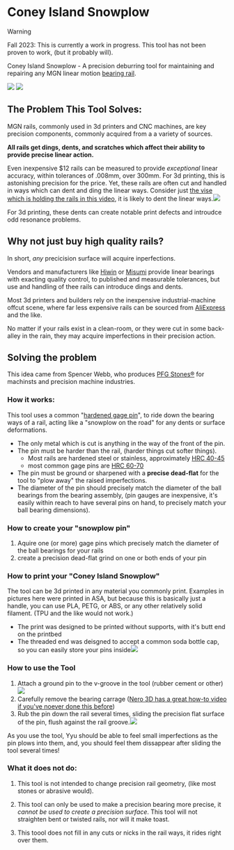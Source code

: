 # Coney Island Snowplow

> [!WARNING]  
> Fall 2023: This is currently a work in progress.
> This tool has not been proven to work, (but it probably will).

Coney Island Snowplow - A precision deburring tool for maintaining and repairing any MGN linear motion [bearing rail](https://en.wikipedia.org/wiki/Linear-motion_bearing).

![](images/IMG_8182.jpg)
![](images/example_rail.jpg)

## The Problem This Tool Solves:

MGN rails, commonly used in 3d printers and CNC machines, are key precision components, commonly acquired from a a variety of sources.

**All rails get dings, dents, and scratches which affect their ability to provide precise linear action.**

Even inexpensive $12 rails can be measured to provide *exceptional* linear accuracy, within tolerances of .008mm, over 300mm.  For 3d printing, this is astonishing precision for the price.  Yet, these rails are often cut and handled in ways which can dent and ding the linear ways.  Consider just [the vise which is holding the rails in this video](https://www.youtube.com/watch?v=icKyYg2pjVE&t=303s), it is likely to dent the linear ways.[![](images/robotdigg_screenshot.png)](https://www.youtube.com/watch?v=icKyYg2pjVE&t=303s)

For 3d printing, these dents can create notable print defects and introudce odd resonance problems.


## Why not just buy high quality rails?

In short, *any* precicision surface will acquire inperfections.

Vendors and manufacturers like [Hiwin](https://www.hiwin.us/) or [Misumi](https://us.misumi-ec.com/) provide linear bearings with exacting quality control, to published and measurable tolerances, but use and handling of thee rails can introduce dings and dents.

Most 3d printers and builders rely on the inexpensive industrial-machine offcut scene, where far less expensive rails can be sourced from [AliExpress](https://www.aliexpress.us/item/2251832643511407.html) and the like.

No matter if your rails exist in a clean-room, or they were cut in some back-alley in the rain, they may acquire imperfections in their precision action.

## Solving the problem

This idea came from Spencer Webb, who produces [PFG Stones®](https://pfg.gg/) for machinsts and precision machine industries.

### How it works:

This tool uses a common "[hardened gage pin](https://www.mcmaster.com/catalog/129/2611/2301A4)", to ride down the bearing ways of a rail, acting like a "snowplow on the road" for any dents or surface deformations.

- The only metal which is cut is anything in the way of the front of the pin.
- The pin must be harder than the rail, (harder things cut softer things).
  - Most rails are hardened steel or stainless, approximately [HRC 40-45](https://en.wikipedia.org/wiki/Rockwell_scale)
  - most common gage pins are [HRC 60-70](https://en.wikipedia.org/wiki/Rockwell_scale)
- The pin must be ground or sharpened with a **precise dead-flat** for the tool to "plow away" the raised imperfections.
- The diameter of the pin should precisely match the diameter of the ball bearings from the bearing assembly, (pin gauges are inexpensive, it's easily within reach to have several pins on hand, to precisely match your ball bearing dimensions).

### How to create your "snowplow pin"

1. Aquire one (or more) gage pins which precisely match the diameter of the ball bearings for your rails
2. create a precision dead-flat grind on one or both ends of your pin

### How to print your "Coney Island Snowplow"

The tool can be 3d printed in any material you commonly print.  Examples in pictures here were printed in ASA, but because this is basically just a handle, you can use PLA, PETG, or ABS, or any other relatively solid filament. (TPU and the like would not work.)

- The print was designed to be printed without supports, with it's butt end on the printbed
- The threaded end was deisgned to accept a common soda bottle cap, so you can easily store your pins inside![](images/IMG_7852.jpg)


### How to use the Tool 

1. Attach a ground pin to the v-groove in the tool (rubber cement or other)![](images/IMG_7848.jpg)
2. Carefully remove the bearing carrage ([Nero 3D has a great how-to video if you've noever done this before](https://www.youtube.com/watch?v=i_F7D4UgkWY))
3. Rub the pin down the rail several times, sliding the precision flat surface of the pin, flush against the rail groove.![](images/IMG_7866.jpg)
 
As you use the tool, Yyu should be able to feel small imperfections as the pin plows into them, and, you should feel them dissappear after sliding the tool several times!



### What it does not do:

1) This tool is not intended to change precision rail geometry, (like most stones or abrasive would).

2) This tool can only be used to make a precision bearing more precise, it *cannot be used to create a precision surface*.  This tool will not straighten bent or twisted rails, nor will it make toast.

3) This toool does not fill in any cuts or nicks in the rail ways, it rides right over them.
